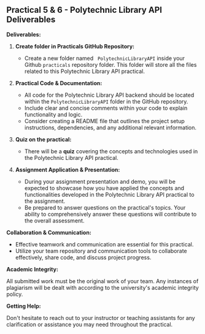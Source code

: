 ## Practical 5 & 6 - Polytechnic Library API Deliverables

**Deliverables:**

1. **Create folder in Practicals GitHub Repository:**

   - Create a new folder named ` PolytechnicLibraryAPI` inside your Github `practicals` repository folder. This folder will store all the files related to this Polytechnic Library API practical.

2. **Practical Code & Documentation:**

   - All code for the Polytechnic Library API backend should be located within the `PolytechnicLibraryAPI` folder in the GitHub repository.
   - Include clear and concise comments within your code to explain functionality and logic.
   - Consider creating a README file that outlines the project setup instructions, dependencies, and any additional relevant information.

3. **Quiz on the practical:**

   - There will be a **quiz** covering the concepts and technologies used in the Polytechnic Library API practical.

4. **Assignment Application & Presentation:**
   - During your assignment presentation and demo, you will be expected to showcase how you have applied the concepts and functionalities developed in the Polytechnic Library API practical to the assignment.
   - Be prepared to answer questions on the practical's topics. Your ability to comprehensively answer these questions will contribute to the overall assessment.

**Collaboration & Communication:**

- Effective teamwork and communication are essential for this practical.
- Utilize your team repository and communication tools to collaborate effectively, share code, and discuss project progress.

**Academic Integrity:**

All submitted work must be the original work of your team. Any instances of plagiarism will be dealt with according to the university's academic integrity policy.

**Getting Help:**

Don't hesitate to reach out to your instructor or teaching assistants for any clarification or assistance you may need throughout the practical.
